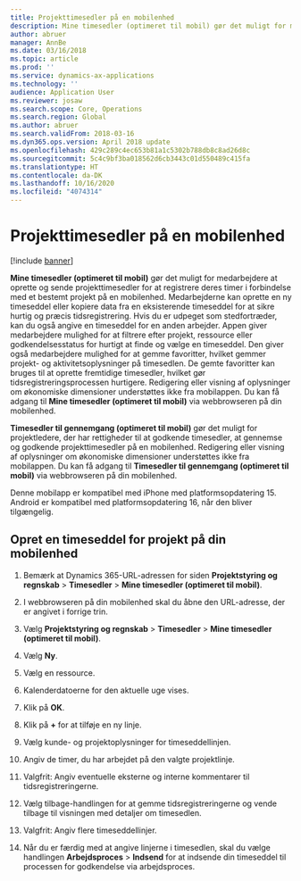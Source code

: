 ```yaml
---
title: Projekttimesedler på en mobilenhed
description: Mine timesedler (optimeret til mobil) gør det muligt for medarbejdere at oprette og sende projekttimesedler for at registrere deres timer i forbindelse med et bestemt projekt på en mobilenhed.
author: abruer
manager: AnnBe
ms.date: 03/16/2018
ms.topic: article
ms.prod: ''
ms.service: dynamics-ax-applications
ms.technology: ''
audience: Application User
ms.reviewer: josaw
ms.search.scope: Core, Operations
ms.search.region: Global
ms.author: abruer
ms.search.validFrom: 2018-03-16
ms.dyn365.ops.version: April 2018 update
ms.openlocfilehash: 429c289c4ec653b81a1c5302b788db8c8ad26d8c
ms.sourcegitcommit: 5c4c9bf3ba018562d6cb3443c01d550489c415fa
ms.translationtype: HT
ms.contentlocale: da-DK
ms.lasthandoff: 10/16/2020
ms.locfileid: "4074314"
---
```

# <a name="project-timesheets-on-a-mobile-device"></a>Projekttimesedler på en mobilenhed

[!include [banner](../includes/banner.md)]

**Mine timesedler (optimeret til mobil)** gør det muligt for medarbejdere at oprette og sende projekttimesedler for at registrere deres timer i forbindelse med et bestemt projekt på en mobilenhed. Medarbejderne kan oprette en ny timeseddel eller kopiere data fra en eksisterende timeseddel for at sikre hurtig og præcis tidsregistrering. Hvis du er udpeget som stedfortræder, kan du også angive en timeseddel for en anden arbejder. Appen giver medarbejdere mulighed for at filtrere efter projekt, ressource eller godkendelsesstatus for hurtigt at finde og vælge en timeseddel. Den giver også medarbejdere mulighed for at gemme favoritter, hvilket gemmer projekt- og aktivitetsoplysninger på timesedlen. De gemte favoritter kan bruges til at oprette fremtidige timesedler, hvilket gør tidsregistreringsprocessen hurtigere. Redigering eller visning af oplysninger om økonomiske dimensioner understøttes ikke fra mobilappen. Du kan få adgang til **Mine timesedler (optimeret til mobil)** via webbrowseren på din mobilenhed.

**Timesedler til gennemgang (optimeret til mobil)** gør det muligt for projektledere, der har rettigheder til at godkende timesedler, at gennemse og godkende projekttimesedler på en mobilenhed. Redigering eller visning af oplysninger om økonomiske dimensioner understøttes ikke fra mobilappen. Du kan få adgang til **Timesedler til gennemgang (optimeret til mobil)** via webbrowseren på din mobilenhed.

Denne mobilapp er kompatibel med iPhone med platformsopdatering 15.
Android er kompatibel med platformsopdatering 16, når den bliver tilgængelig.

## <a name="create-a-project-timesheet-on-your-mobile-device"></a>Opret en timeseddel for projekt på din mobilenhed

1.  Bemærk at Dynamics 365-URL-adressen for siden **Projektstyring og regnskab** \> **Timesedler** \> **Mine timesedler (optimeret til mobil)**.

2.  I webbrowseren på din mobilenhed skal du åbne den URL-adresse, der er angivet i forrige trin.
 
3.  Vælg **Projektstyring og regnskab** \> **Timesedler** \> **Mine timesedler (optimeret til mobil)**.

4.  Vælg **Ny**.

5.  Vælg en ressource.

6.  Kalenderdatoerne for den aktuelle uge vises.

7.  Klik på **OK**.

8.  Klik på **+** for at tilføje en ny linje.

9.  Vælg kunde- og projektoplysninger for timeseddellinjen.

10. Angiv de timer, du har arbejdet på den valgte projektlinje.

11. Valgfrit: Angiv eventuelle eksterne og interne kommentarer til tidsregistreringerne.

12. Vælg tilbage-handlingen for at gemme tidsregistreringerne og vende tilbage til visningen med detaljer om timesedlen.

13. Valgfrit: Angiv flere timeseddellinjer.

14. Når du er færdig med at angive linjerne i timesedlen, skal du vælge handlingen **Arbejdsproces** \> **Indsend** for at indsende din timeseddel til processen for godkendelse via arbejdsproces.
